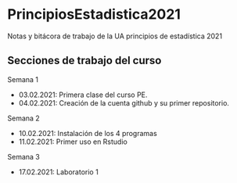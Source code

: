 # PrincipiosEstadistica2021
Notas y bitácora de trabajo de la UA principios de estadística 2021


## Secciones de trabajo del curso 
Semana 1
+ 03.02.2021: Primera clase del curso PE.
+ 04.02.2021: Creación de la cuenta github y su primer repositorio.

Semana 2
+ 10.02.2021: Instalación de los 4 programas
+ 11.02.2021: Primer uso en Rstudio 

Semana 3
+ 17.02.2021: Laboratorio 1


